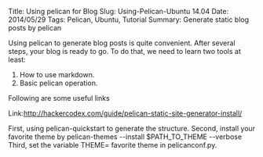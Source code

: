 Title: Using pelican for Blog
Slug: Using-Pelican-Ubuntu 14.04
Date: 2014/05/29
Tags: Pelican, Ubuntu, Tutorial
Summary: Generate static blog posts by pelican

Using pelican to generate blog posts is quite convenient. After several steps,
your blog is ready to go. To do that, we need to learn two tools at least:

1. How to use markdown.
2. Basic pelican operation.

Following are some useful links

Link:http://hackercodex.com/guide/pelican-static-site-generator-install/

First, using pelican-quickstart to generate the structure.
Second, install your favorite theme by
pelican-themes --install $PATH_TO_THEME --verbose
Third, set the variable THEME= favorite theme in pelicanconf.py.
